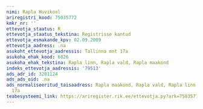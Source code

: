 ```yaml
---
nimi: Rapla Huvikool
ariregistri_kood: 75035772
kmkr_nr: ''
ettevotja_staatus: R
ettevotja_staatus_tekstina: Registrisse kantud
ettevotja_esmakande_kpv: 02.09.2009
ettevotja_aadress: .na
asukoht_ettevotja_aadressis: Tallinna mnt 17a
asukoha_ehak_kood: 6826
asukoha_ehak_tekstina: Rapla linn, Rapla vald, Rapla maakond
indeks_ettevotja_aadressis: '79513'
ads_adr_id: 3201124
ads_ads_oid: .na
ads_normaliseeritud_taisaadress: Rapla maakond, Rapla vald, Rapla linn, Tallinna mnt
  17a
teabesysteemi_link: https://ariregister.rik.ee/ettevotja.py?ark=75035772&ref=rekvisiidid
---
```

